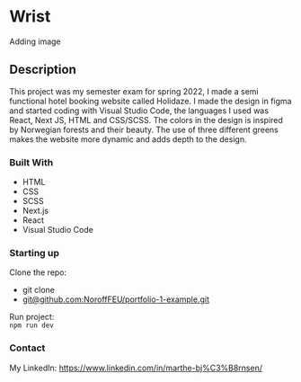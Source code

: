 # Wrist

Adding image

## Description
This project was my semester exam for spring 2022, I made a semi functional hotel booking website called Holidaze. I made the design in figma and started coding with Visual Studio Code, the languages I used was React, Next JS, HTML and CSS/SCSS. The colors in the design is inspired by Norwegian forests and their beauty. The use of three different greens makes the website more dynamic and adds depth to the design. 


### Built With
- HTML
- CSS
- SCSS
- Next.js
- React
- Visual Studio Code

### Starting up

Clone the repo:
- git clone
- [git@github.com:NoroffFEU/portfolio-1-example.git](https://github.com/Marthebjornsen98/semester-project-wrist.git)

Run project:
<br/>
```npm run dev```

### Contact
My LinkedIn: https://www.linkedin.com/in/marthe-bj%C3%B8rnsen/
